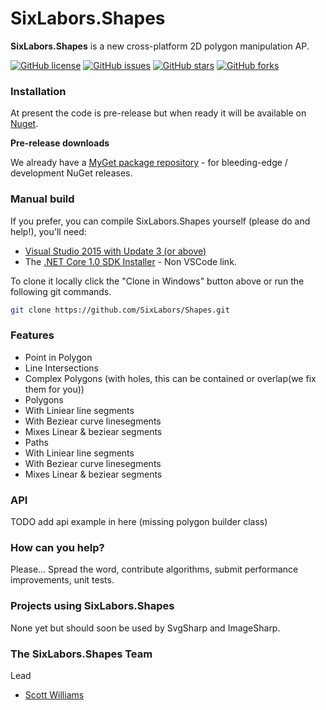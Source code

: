 
# SixLabors.Shapes

**SixLabors.Shapes** is a new cross-platform 2D polygon manipulation AP.

[![GitHub license](https://img.shields.io/badge/license-Apache%202-blue.svg)](https://raw.githubusercontent.com/SixLabors/Shapes/master/APACHE-2.0-LICENSE.txt)
[![GitHub issues](https://img.shields.io/github/issues/SixLabors/Shapes.svg)](https://github.com/SixLabors/Shapes/issues)
[![GitHub stars](https://img.shields.io/github/stars/SixLabors/Shapes.svg)](https://github.com/SixLabors/Shapes/stargazers)
[![GitHub forks](https://img.shields.io/github/forks/SixLabors/Shapes.svg)](https://github.com/SixLabors/Shapes/network)

### Installation
At present the code is pre-release but when ready it will be available on [Nuget](http://www.nuget.org). 

**Pre-release downloads**

We already have a [MyGet package repository](https://www.myget.org/gallery/SixLabors) - for bleeding-edge / development NuGet releases.

### Manual build

If you prefer, you can compile SixLabors.Shapes yourself (please do and help!), you'll need:

- [Visual Studio 2015 with Update 3 (or above)](https://www.visualstudio.com/news/releasenotes/vs2015-update3-vs)
- The [.NET Core 1.0 SDK Installer](https://www.microsoft.com/net/core#windows) - Non VSCode link.

To clone it locally click the "Clone in Windows" button above or run the following git commands.

```bash
git clone https://github.com/SixLabors/Shapes.git
```

### Features

- Point in Polygon
- Line Intersections
- Complex Polygons (with holes, this can be contained or overlap(we fix them for you))
- Polygons
 - With Liniear line segments
 - With Beziear curve linesegments
 - Mixes Linear & beziear segments
- Paths
 - With Liniear line segments
 - With Beziear curve linesegments
 - Mixes Linear & beziear segments

### API 

TODO add api example in here (missing polygon builder class)

### How can you help?

Please... Spread the word, contribute algorithms, submit performance improvements, unit tests. 


### Projects using SixLabors.Shapes

None yet but should soon be used by SvgSharp and ImageSharp.

### The SixLabors.Shapes Team

Lead
- [Scott Williams](https://github.com/tocsoft)
